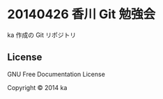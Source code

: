 # 20140426 香川 Git 勉強会

ka 作成の Git リポジトリ

## License

GNU Free Documentation License

Copyright &copy; 2014 ka
